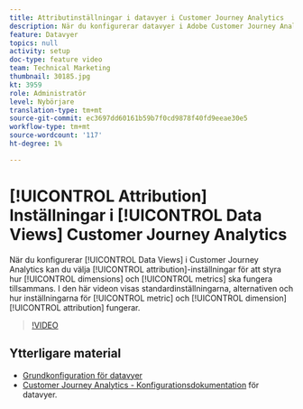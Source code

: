 ```yaml
---
title: Attributinställningar i datavyer i Customer Journey Analytics
description: När du konfigurerar datavyer i Adobe Customer Journey Analytics kan du välja attribueringsinställningar för att styra hur mått och mätvärden fungerar tillsammans. I den här videon får du hjälp med standardinställningar, alternativ och hur mått- och dimensionsattribueringsinställningarna samverkar.
feature: Datavyer
topics: null
activity: setup
doc-type: feature video
team: Technical Marketing
thumbnail: 30185.jpg
kt: 3959
role: Administratör
level: Nybörjare
translation-type: tm+mt
source-git-commit: ec3697dd60161b59b7f0cd9878f40fd9eeae30e5
workflow-type: tm+mt
source-wordcount: '117'
ht-degree: 1%

---
```



# [!UICONTROL Attribution] Inställningar i  [!UICONTROL Data Views] Customer Journey Analytics

När du konfigurerar [!UICONTROL Data Views] i Customer Journey Analytics kan du välja [!UICONTROL attribution]-inställningar för att styra hur [!UICONTROL dimensions] och [!UICONTROL metrics] ska fungera tillsammans. I den här videon visas standardinställningarna, alternativen och hur inställningarna för [!UICONTROL metric] och [!UICONTROL dimension] [!UICONTROL attribution] fungerar.

>[!VIDEO](https://video.tv.adobe.com/v/30185/?quality=12&enable10seconds=on&speedcontrol=on)

## Ytterligare material

* [Grundkonfiguration för datavyer](basic-configuration-for-data-views.md)
* [Customer Journey Analytics - Konfigurationsdokumentation](https://docs.adobe.com/content/help/en/analytics-platform/using/cja-dataviews/configure-dataviews.html) för datavyer.
